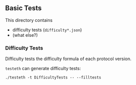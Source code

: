 ## Basic Tests

This directory contains

* difficulty tests (`difficulty*.json`)
* (what else?)

### Difficulty Tests

Difficulty tests the difficulty formula of each protocol version.

`testeth` can generate difficulty tests:
```
./testeth -t DifficultyTests -- --filltests
```
